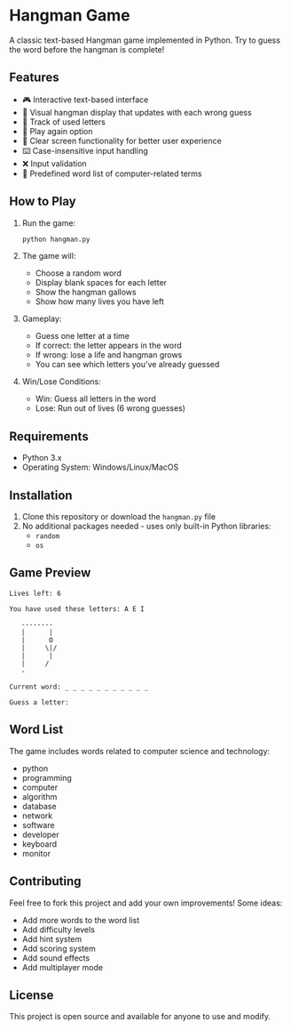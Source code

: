 # Hangman Game

A classic text-based Hangman game implemented in Python. Try to guess the word before the hangman is complete!

## Features

- 🎮 Interactive text-based interface
- 👤 Visual hangman display that updates with each wrong guess
- 📝 Track of used letters
- 🔄 Play again option
- 🧹 Clear screen functionality for better user experience
- ⌨️ Case-insensitive input handling
- ❌ Input validation
- 💭 Predefined word list of computer-related terms

## How to Play

1. Run the game:
   ```bash
   python hangman.py
   ```

2. The game will:
   - Choose a random word
   - Display blank spaces for each letter
   - Show the hangman gallows
   - Show how many lives you have left

3. Gameplay:
   - Guess one letter at a time
   - If correct: the letter appears in the word
   - If wrong: lose a life and hangman grows
   - You can see which letters you've already guessed

4. Win/Lose Conditions:
   - Win: Guess all letters in the word
   - Lose: Run out of lives (6 wrong guesses)

## Requirements

- Python 3.x
- Operating System: Windows/Linux/MacOS

## Installation

1. Clone this repository or download the `hangman.py` file
2. No additional packages needed - uses only built-in Python libraries:
   - `random`
   - `os`

## Game Preview

```
Lives left: 6

You have used these letters: A E I

   --------
   |      |
   |      O
   |     \|/
   |      |
   |     /
   -

Current word: _ _ _ _ _ _ _ _ _ _ _

Guess a letter:
```

## Word List

The game includes words related to computer science and technology:
- python
- programming
- computer
- algorithm
- database
- network
- software
- developer
- keyboard
- monitor

## Contributing

Feel free to fork this project and add your own improvements! Some ideas:
- Add more words to the word list
- Add difficulty levels
- Add hint system
- Add scoring system
- Add sound effects
- Add multiplayer mode

## License

This project is open source and available for anyone to use and modify.
